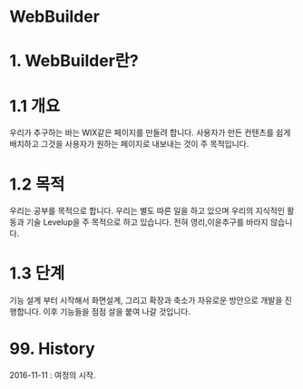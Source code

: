 WebBuilder
================

# 1. WebBuilder란?
# 1.1 개요
우리가 추구하는 바는 WIX같은 페이지를 만들려 합니다. 사용자가 만든 컨텐츠를 쉽게 배치하고 그것을 사용자가 원하는 페이지로 내보내는 것이 주 목적입니다.
# 1.2 목적
우리는 공부를 목적으로 합니다. 우리는 별도 따른 일을 하고 있으며 우리의 지식적인 활동과 기술 Levelup을 주 목적으로 하고 있습니다. 전혀 영리,이윤추구를 바라지 않습니다.
# 1.3 단계
기능 설계 부터 시작해서 화면설계, 그리고 확장과 축소가 자유로운 방안으로 개발을 진행합니다. 이후 기능들을 점점 살을 붙여 나갈 것입니다.
# 99. History

2016-11-11 : 여정의 시작.


